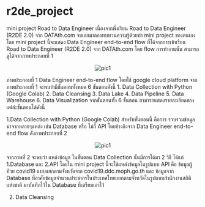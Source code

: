 # r2de_project
mini project  Road to Data Engineer
เนื่องจากพึ่งเรียน Road to Data Engineer (R2DE 2.0) จาก DATAth.com จบเลยมาลองทบทวนความรู้ด้วยทำ mini project ของตนเอง โดย mini project นี้จะแสดง Data Engineer end-to-end flow ที่ได้จากการเข้าเรียน Road to Data Engineer (R2DE 2.0) จาก DATAth.com โดย flow การทำงานนั้น สามารถดูได้จากภาพประกอบที่ 1
<p align="center">
	<img src="https://lh3.googleusercontent.com/EfP9JlTJWV4qwLO3-Ub7U9SkOvOz-KK-aDgEZZOiZH0LgFLuDbfRaLL6Yvkn9xgKbNjlqc6y7UUDTIOE8bZR6dcHjUgr3DAkC-v2sQRzuN0GUOzQxGMnHgHJKlbvKbmBiOuydVc7H6TfN1RIbEp_RDtEo75KN2KLZTceMdgbenuddcq75RRB5ZX0OKi3Zf_PSbD8G05LmTxsuoXIouimfhU900kiRNvNvK1vs85n23cl6S9AIHoS98yE179KOkHFFEURbX2dZ0rsQ4AWJ9Jg_qPxnGJPjmviXpCu9r3m8eO6KtRAc5iwrG-MWj3_LFiG2JFDaCm7OkdUhgCH0FBD4z9yDzFoCT1jGDv6cgjfiRa1bAJ267Ug8LQGlnqA8ZB2yqa6CgQDS-rDFEa0SDaFa_NvJdyUugqBBRVK8rPZ60emGoxg1Sf03K8HCBFXynvaY3ntQnMkPuB_L2tW8Q7CjREGZOXW-Fb1tznC7PboiWwRlcxv3L96WMxGprkeEFFqaFYZ-tD04NjMYeSV65B7ug2qTeAbfRAKk4OOyVhJSLUtdN3y1QcS2qD2N_poGvUWIVcsbto2wExsp8lGND0CmwzQXvpRR6PQSdEhaDrZg52FQvL1Kreuv02kRc0cDot8jcAaSP7H0fYafJSlBzy-J9BDYjF85c0wZxvnlYmnfcqSUjTJXSQz7-8du1STZCHApYm56fGIA4nAZ1H0eA3Xu6o=w624-h284-no?authuser=0"  title="pic1">
 </p>
ภาพประกอบที่ 1 Data Engineer end-to-end flow โดยใช้ google cloud platform
จากภาพประกอบที่ 1 จะพบว่ามีขั้นตอนทั้งหมด 6 ขั้นตอนดังนี้
1.	Data Collection with Python (Google Colab)
2.	Data Cleansing
3.	Data Lake
4.	Data Pipeline
5.	Data Warehouse
6.	Data Visualization
จากขั้นตอนทั้ง 6 ขั้นตอน สามารถแสดงรายละเอียดของแต่ล่ะขั้นตอนได้ดังนี้

1.Data Collection with Python (Google Colab)
	สำหรับขั้นตอนนี้ คือการ รวบรวมข้อมูลมาจากหลายๆแหล่ง เช่น Database หรือ ไม่ก็ API
โดยอ้างอิงจาก Data Engineer end-to-end flow ดังภาพประกอบที่ 2
 <p align="center">
	<img src="https://lh3.googleusercontent.com/17Q4pTqXY4qkOYSv6cGjmh10YQGFPUnVgiVXFiJ4C4Y4U6MTs59fR6ieM-vzDPYwkLo3_qDRHnpI6U3Wf99RmSwZNEMdwkMEowPko-rBy43-DHFsCzgvk7TovAavoHiVYpzDiZpG06OlLmoh3otzOD-Yo-dLXwSe7F_KYDM8fOdKndDM1B9UB8uH1svdTuKNCL08hF4CDGg8mhExf0TLSbsHnbqnlfuk4BtSxbU5YASe7UIHbfJVuSGwA7iPqFqLf81eEljyLgTc_xqS6UvBGezJ_V87Ia4XOurB65bSm-E1bncWlEwLCeiBvDGxdOrXE5Fgz2UIPa8hiVW683zE9bDGf67xYTfGe3ouwO11AmdOnha0VeBLrg-G4Aq5KYRTe4PXIDVjnAi51cca8eZY1Wb0NMSI1wa4rBcjQlaXo0uPW76GILZDz6sEBpVoDDU_Y01osv4n3hMP-QEzEnU0OCUvutY-SvfDsS7A9dBPsyxq2TeI4wXPVuBaY4UIr2abPaNecri8jv6VUp6PuYdCqIUlDT-YN5peCQRCt9mdlRrH5n4EfaEbhDldzima3KpQVuxF8y_MBPm4h-Au0rLXcmHG3Wx0y61QWZSEvrkgXiUkREM7c2jVAYJIpxmLP-m_hL7M3ny9XnKYvxw4fMZT3JnJw8MdiQaTFUJ5b_do3-O3mH3ZmR4bEF-B7_t61dPmmTmlpEQ_7zaPUVzMj2FSuYI=w624-h281-no?authuser=0"  title="pic1">
 </p>
จากภาพที่ 2 จะพบว่า แหล่งข้อมูล ในขั้นตอน Data Collection นั้นมีการได้มา 2 วิธี ได้แก่ 1.Database และ 2.API โดยใน mini project นี้จะใช้แหล่งข้อมูลในรูปแบบ API คือ ข้อมูลผู้ป่วย covid19 แบบแยกตามจังหวัดจาก covid19.ddc.moph.go.th และ ข้อมูลจาก Database ที่อาศัยข้อมูลจำนวนประชากรในประเทศไทยแยกตามจังหวัดในรูปแบบสำนักงานสถิติแห่งชาติ มาบันทึกไว้ใน Database ที่เตรียมเอาไว้

2. Data Cleansing



